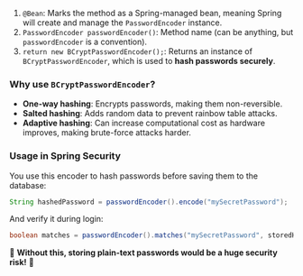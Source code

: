1. `@Bean`: Marks the method as a Spring-managed bean, meaning Spring will create and manage the `PasswordEncoder` instance.
2. `PasswordEncoder passwordEncoder()`: Method name (can be anything, but `passwordEncoder` is a convention).
3. `return new BCryptPasswordEncoder();`: Returns an instance of `BCryptPasswordEncoder`, which is used to **hash passwords securely**.

### **Why use `BCryptPasswordEncoder`?**
- **One-way hashing**: Encrypts passwords, making them non-reversible.
- **Salted hashing**: Adds random data to prevent rainbow table attacks.
- **Adaptive hashing**: Can increase computational cost as hardware improves, making brute-force attacks harder.

### **Usage in Spring Security**
You use this encoder to hash passwords before saving them to the database:
```java
String hashedPassword = passwordEncoder().encode("mySecretPassword");
```
And verify it during login:
```java
boolean matches = passwordEncoder().matches("mySecretPassword", storedHashedPassword);
```

🔹 **Without this, storing plain-text passwords would be a huge security risk!** 🚀